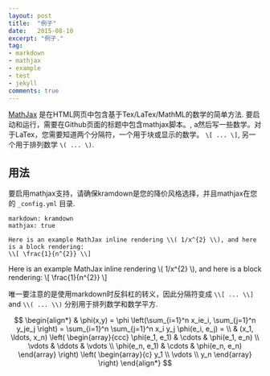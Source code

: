 ```yaml
---
layout: post
title:  "例子"
date:   2015-08-10
excerpt: "例子."
tag:
- markdown 
- mathjax
- example
- test
- jekyll
comments: true
---
```


[MathJax](http://www.mathjax.org/) 是在HTML网页中包含基于Tex/LaTex/MathML的数学的简单方法. 要启动和运行，需要在Github页面的标题中包含mathjax脚本。, a然后写一些数学。对于LaTex，您需要知道两个分隔符，一个用于块或显示的数学。 `\[ ... \]`, 另一个用于排列数学 `\( ... \)`.

## 用法

要启用mathjax支持，请确保kramdown是您的降价风格选择，并且mathjax在您的 `_config.yml` 目录.

~~~
markdown: kramdown
mathjax: true
~~~

~~~
Here is an example MathJax inline rendering \\( 1/x^{2} \\), and here is a block rendering: 
\\[ \frac{1}{n^{2}} \\]
~~~

Here is an example MathJax inline rendering \\( 1/x^{2} \\), and here is a block rendering: 
\\[ \frac{1}{n^{2}} \\]

唯一要注意的是使用markdown时反斜杠的转义，因此分隔符变成 `\\[ ... \\]` and `\\( ... \\)` 分别用于排列数学和数学平方.
    

$$
\begin{align*}
  & \phi(x,y) = \phi \left(\sum_{i=1}^n x_ie_i, \sum_{j=1}^n y_je_j \right)
  = \sum_{i=1}^n \sum_{j=1}^n x_i y_j \phi(e_i, e_j) = \\
  & (x_1, \ldots, x_n) \left( \begin{array}{ccc}
      \phi(e_1, e_1) & \cdots & \phi(e_1, e_n) \\
      \vdots & \ddots & \vdots \\
      \phi(e_n, e_1) & \cdots & \phi(e_n, e_n)
    \end{array} \right)
  \left( \begin{array}{c}
      y_1 \\
      \vdots \\
      y_n
    \end{array} \right)
\end{align*}
$$

